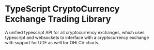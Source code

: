 TypeScript CryptoCurrency Exchange Trading Library
==================================================

A unified typescript API for all cryptocurrency exchanges, which uses typescript and websockets to interface with a cryptocurrency exchange with support for UDF as well for OHLCV charts.
